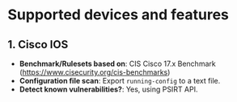 # Supported devices and features

## 1. Cisco IOS

- **Benchmark/Rulesets based on**: CIS Cisco 17.x Benchmark (https://www.cisecurity.org/cis-benchmarks)
- **Configuration file scan**: Export `running-config` to a text file.
- **Detect known vulnerabilities?**: Yes, using PSIRT API.
